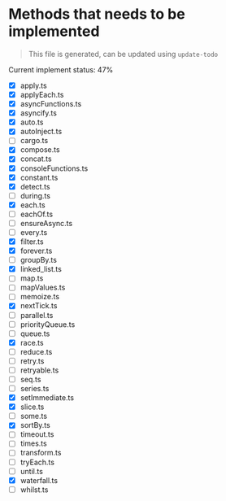 # Methods that needs to be implemented

> This file is generated, can be updated using `update-todo`

Current implement status: 47%

* [x] apply.ts
* [x] applyEach.ts
* [x] asyncFunctions.ts
* [x] asyncify.ts
* [x] auto.ts
* [x] autoInject.ts
* [ ] cargo.ts
* [x] compose.ts
* [x] concat.ts
* [x] consoleFunctions.ts
* [x] constant.ts
* [x] detect.ts
* [ ] during.ts
* [x] each.ts
* [ ] eachOf.ts
* [ ] ensureAsync.ts
* [ ] every.ts
* [x] filter.ts
* [x] forever.ts
* [ ] groupBy.ts
* [x] linked_list.ts
* [ ] map.ts
* [ ] mapValues.ts
* [ ] memoize.ts
* [x] nextTick.ts
* [ ] parallel.ts
* [ ] priorityQueue.ts
* [ ] queue.ts
* [x] race.ts
* [ ] reduce.ts
* [ ] retry.ts
* [ ] retryable.ts
* [ ] seq.ts
* [ ] series.ts
* [x] setImmediate.ts
* [x] slice.ts
* [ ] some.ts
* [x] sortBy.ts
* [ ] timeout.ts
* [ ] times.ts
* [ ] transform.ts
* [ ] tryEach.ts
* [ ] until.ts
* [x] waterfall.ts
* [ ] whilst.ts